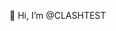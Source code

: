👋 Hi, I’m @CLASHTEST

<!---
CLASHTEST/CLASHTEST is a ✨ special ✨ repository because its `README.md` (this file) appears on your GitHub profile.
You can click the Preview link to take a look at your changes.
--->
